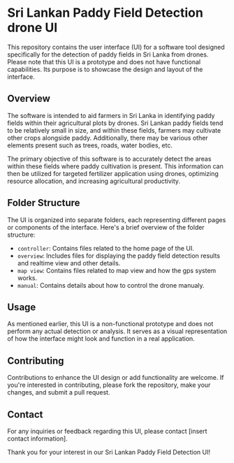 # Sri Lankan Paddy Field Detection drone UI

This repository contains the user interface (UI) for a software tool designed specifically for the detection of paddy fields in Sri Lanka from drones. Please note that this UI is a prototype and does not have functional capabilities. Its purpose is to showcase the design and layout of the interface.

## Overview

The software is intended to aid farmers in Sri Lanka in identifying paddy fields within their agricultural plots by drones. Sri Lankan paddy fields tend to be relatively small in size, and within these fields, farmers may cultivate other crops alongside paddy. Additionally, there may be various other elements present such as trees, roads, water bodies, etc.

The primary objective of this software is to accurately detect the areas within these fields where paddy cultivation is present. This information can then be utilized for targeted fertilizer application using drones, optimizing resource allocation, and increasing agricultural productivity.

## Folder Structure

The UI is organized into separate folders, each representing different pages or components of the interface. Here's a brief overview of the folder structure:

- `controller`: Contains files related to the home page of the UI.
- `overview`: Includes files for displaying the paddy field detection results and realtime view and other details.
- `map view`: Contains files related to map view and how the gps system works.
- `manual`: Contains details about how to control the drone manualy.

## Usage

As mentioned earlier, this UI is a non-functional prototype and does not perform any actual detection or analysis. It serves as a visual representation of how the interface might look and function in a real application.

## Contributing

Contributions to enhance the UI design or add functionality are welcome. If you're interested in contributing, please fork the repository, make your changes, and submit a pull request.

## Contact

For any inquiries or feedback regarding this UI, please contact [insert contact information].

Thank you for your interest in our Sri Lankan Paddy Field Detection UI!
